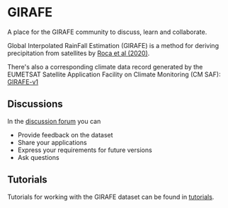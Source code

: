 GIRAFE
======

A place for the GIRAFE community to discuss, learn and collaborate.

Global Interpolated RainFall Estimation (GIRAFE) is a method for deriving
precipitation from satellites by 
[Roca et al (2020)](https://doi.org/10.1007/978-3-030-24568-9_24). 

There's also a corresponding climate data record generated by the EUMETSAT Satellite
Application Facility on Climate Monitoring (CM SAF):
[GIRAFE-v1](https://doi.org/10.5676/EUM_SAF_CM/GIRAFE/V001)


Discussions
-----------

In the [discussion forum](https://github.com/orgs/cmsaf-girafe/discussions)
you can

- Provide feedback on the dataset
- Share your applications
- Express your requirements for future versions
- Ask questions


Tutorials
---------

Tutorials for working with the GIRAFE dataset can be found in
[tutorials](https://github.com/cmsaf-girafe/tutorials).
